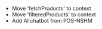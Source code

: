 - Move 'fetchProducts' to context
- Move 'filteredProducts' to context
- Add AI chatbot from POS-NSHM
